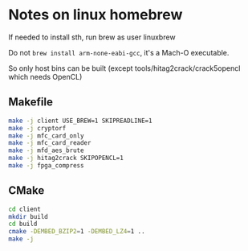 # Notes on linux homebrew

If needed to install sth, run brew as user linuxbrew

Do not `brew install arm-none-eabi-gcc`, it's a Mach-O executable.

So only host bins can be built (except tools/hitag2crack/crack5opencl which needs OpenCL)

## Makefile

```sh
make -j client USE_BREW=1 SKIPREADLINE=1
make -j cryptorf
make -j mfc_card_only
make -j mfc_card_reader
make -j mfd_aes_brute
make -j hitag2crack SKIPOPENCL=1
make -j fpga_compress
```

## CMake

```sh
cd client
mkdir build
cd build
cmake -DEMBED_BZIP2=1 -DEMBED_LZ4=1 ..
make -j
```
